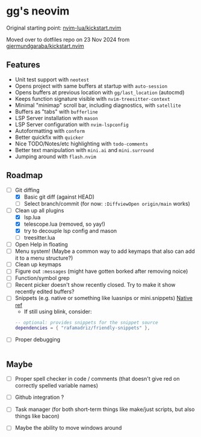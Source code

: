 # gg's neovim

Original starting point: [nvim-lua/kickstart.nvim](https://github.com/nvim-lua/kickstart.nvim)

Moved over to dotfiles repo on 23 Nov 2024 from [gjermundgaraba/kickstart.nvim](https://github.com/gjermundgaraba/kickstart.nvim)

## Features

- Unit test support with `neotest`
- Opens project with same buffers at startup with `auto-session`
- Opens buffers at previous location with `gg/last_location` (autocmd)
- Keeps function signature visible with `nvim-treesitter-context`
- Minimal "minimap" scroll bar, including diagnostics, with `satellite`
- Buffers as "tabs" with `bufferline`
- LSP Server installation with `mason`
- LSP Server configuration with `nvim-lspconfig`
- Autoformatting with `conform`
- Better quickfix with `quicker`
- Nice TODO/Notes/etc highlighting with `todo-comments`
- Better text manipulation with `mini.ai` and `mini.surround`
- Jumping around with `flash.nvim`

## Roadmap

- [ ] Git diffing 
    - [x] Basic git diff (against HEAD)
    - [ ] Select branch/commit (for now: `:DiffviewOpen origin/main` works)
- [ ] Clean up all plugins
  - [x] lsp.lua
  - [x] telescope.lua (removed, so yay!)
  - [x] try to decouple lsp config and mason
  - [ ] treesitter.lua
- [ ] Open Help in floating
- [ ] Menu system! (Maybe a common way to add keymaps that also can add it to a menu structure?)
- [ ] Clean up keymaps
- [ ] Figure out `:messages` (might have gotten borked after removing noice)
- [ ] Function/symbol grep
- [ ] Recent picker doesn't show recently closed. Try to make it show recently edited buffers?
- [ ] Snippets (e.g. native or something like luasnips or mini.snippets) [Native ref](https://www.reddit.com/r/neovim/comments/1cxfhom/builtin_snippets_so_good_i_removed_luasnip/)
    - If still using blink, consider: 
    ```lua
    -- optional: provides snippets for the snippet source
    dependencies = { "rafamadriz/friendly-snippets" },
- [ ] Proper debugging
    ```

## Maybe

- [ ] Proper spell checker in code / comments (that doesn't give red on correctly spelled variable names)
- [ ] Github integration ?
- [ ] Task manager (for both short-term things like make/just scripts, but also things like bacon)
- [ ] Maybe the ability to move windows around

